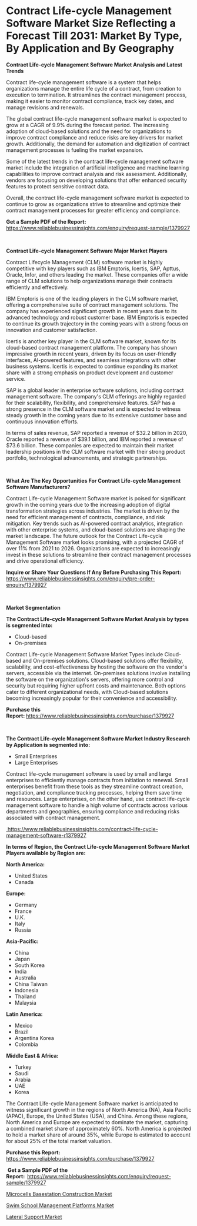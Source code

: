 <p><h1>Contract Life-cycle Management Software Market Size Reflecting a Forecast Till 2031: Market By Type, By Application and By Geography</h1></p><p><strong>Contract Life-cycle Management Software Market Analysis and Latest Trends</strong></p>
<p><p>Contract life-cycle management software is a system that helps organizations manage the entire life cycle of a contract, from creation to execution to termination. It streamlines the contract management process, making it easier to monitor contract compliance, track key dates, and manage revisions and renewals.</p><p>The global contract life-cycle management software market is expected to grow at a CAGR of 9.9% during the forecast period. The increasing adoption of cloud-based solutions and the need for organizations to improve contract compliance and reduce risks are key drivers for market growth. Additionally, the demand for automation and digitization of contract management processes is fueling the market expansion.</p><p>Some of the latest trends in the contract life-cycle management software market include the integration of artificial intelligence and machine learning capabilities to improve contract analysis and risk assessment. Additionally, vendors are focusing on developing solutions that offer enhanced security features to protect sensitive contract data.</p><p>Overall, the contract life-cycle management software market is expected to continue to grow as organizations strive to streamline and optimize their contract management processes for greater efficiency and compliance.</p></p>
<p><strong>Get a Sample PDF of the Report:&nbsp;</strong> <a href="https://www.reliablebusinessinsights.com/enquiry/request-sample/1379927">https://www.reliablebusinessinsights.com/enquiry/request-sample/1379927</a></p>
<p>&nbsp;</p>
<p><strong>Contract Life-cycle Management Software Major Market Players</strong></p>
<p><p>Contract Lifecycle Management (CLM) software market is highly competitive with key players such as IBM Emptoris, Icertis, SAP, Apttus, Oracle, Infor, and others leading the market. These companies offer a wide range of CLM solutions to help organizations manage their contracts efficiently and effectively.</p><p>IBM Emptoris is one of the leading players in the CLM software market, offering a comprehensive suite of contract management solutions. The company has experienced significant growth in recent years due to its advanced technology and robust customer base. IBM Emptoris is expected to continue its growth trajectory in the coming years with a strong focus on innovation and customer satisfaction.</p><p>Icertis is another key player in the CLM software market, known for its cloud-based contract management platform. The company has shown impressive growth in recent years, driven by its focus on user-friendly interfaces, AI-powered features, and seamless integrations with other business systems. Icertis is expected to continue expanding its market share with a strong emphasis on product development and customer service.</p><p>SAP is a global leader in enterprise software solutions, including contract management software. The company's CLM offerings are highly regarded for their scalability, flexibility, and comprehensive features. SAP has a strong presence in the CLM software market and is expected to witness steady growth in the coming years due to its extensive customer base and continuous innovation efforts.</p><p>In terms of sales revenue, SAP reported a revenue of $32.2 billion in 2020, Oracle reported a revenue of $39.1 billion, and IBM reported a revenue of $73.6 billion. These companies are expected to maintain their market leadership positions in the CLM software market with their strong product portfolio, technological advancements, and strategic partnerships.</p></p>
<p>&nbsp;</p>
<p><strong>What Are The Key Opportunities For Contract Life-cycle Management Software Manufacturers?</strong></p>
<p><p>Contract Life-cycle Management Software market is poised for significant growth in the coming years due to the increasing adoption of digital transformation strategies across industries. The market is driven by the need for efficient management of contracts, compliance, and risk mitigation. Key trends such as AI-powered contract analytics, integration with other enterprise systems, and cloud-based solutions are shaping the market landscape. The future outlook for the Contract Life-cycle Management Software market looks promising, with a projected CAGR of over 11% from 2021 to 2026. Organizations are expected to increasingly invest in these solutions to streamline their contract management processes and drive operational efficiency.</p></p>
<p><strong>Inquire or Share Your Questions If Any Before Purchasing This Report:</strong> <a href="https://www.reliablebusinessinsights.com/enquiry/pre-order-enquiry/1379927">https://www.reliablebusinessinsights.com/enquiry/pre-order-enquiry/1379927</a></p>
<p>&nbsp;</p>
<p><strong>Market Segmentation</strong></p>
<p><strong>The Contract Life-cycle Management Software Market Analysis by types is segmented into:</strong></p>
<p><ul><li>Cloud-based</li><li>On-premises</li></ul></p>
<p><p>Contract Life-cycle Management Software Market Types include Cloud-based and On-premises solutions. Cloud-based solutions offer flexibility, scalability, and cost-effectiveness by hosting the software on the vendor's servers, accessible via the internet. On-premises solutions involve installing the software on the organization's servers, offering more control and security but requiring higher upfront costs and maintenance. Both options cater to different organizational needs, with Cloud-based solutions becoming increasingly popular for their convenience and accessibility.</p></p>
<p><strong>Purchase this Report:&nbsp;</strong><a href="https://www.reliablebusinessinsights.com/purchase/1379927">https://www.reliablebusinessinsights.com/purchase/1379927</a></p>
<p>&nbsp;</p>
<p><strong>The Contract Life-cycle Management Software Market Industry Research by Application is segmented into:</strong></p>
<p><ul><li>Small Enterprises</li><li>Large Enterprises</li></ul></p>
<p><p>Contract life-cycle management software is used by small and large enterprises to efficiently manage contracts from initiation to renewal. Small enterprises benefit from these tools as they streamline contract creation, negotiation, and compliance tracking processes, helping them save time and resources. Large enterprises, on the other hand, use contract life-cycle management software to handle a high volume of contracts across various departments and geographies, ensuring compliance and reducing risks associated with contract management.</p></p>
<p><a href="https://www.reliablebusinessinsights.com/contract-life-cycle-management-software-r1379927">&nbsp;https://www.reliablebusinessinsights.com/contract-life-cycle-management-software-r1379927</a></p>
<p><strong>In terms of Region, the Contract Life-cycle Management Software Market Players available by Region are:</strong></p>
<p>
    <p> <strong> North America: </strong>
        <ul>
            <li>United States</li>
            <li>Canada</li>
        </ul>
        </p> 
    <p> <strong> Europe: </strong>
        <ul>
            <li>Germany</li>
            <li>France</li>
            <li>U.K.</li>
            <li>Italy</li>
            <li>Russia</li>
        </ul>
        </p> 
    <p> <strong> Asia-Pacific: </strong>
        <ul>
            <li>China</li>
            <li>Japan</li>
            <li>South Korea</li>
            <li>India</li>
            <li>Australia</li>
            <li>China Taiwan</li>
            <li>Indonesia</li>
            <li>Thailand</li>
            <li>Malaysia</li>
        </ul>
        </p> 
    <p> <strong> Latin America: </strong>
        <ul>
            <li>Mexico</li>
            <li>Brazil</li>
            <li>Argentina Korea</li>
            <li>Colombia</li>
        </ul>
        </p> 
    <p> <strong> Middle East & Africa: </strong>
        <ul>
            <li>Turkey</li>
            <li>Saudi</li>
            <li>Arabia</li>
            <li>UAE</li>
            <li>Korea</li>
        </ul>
    </p>
    </p>
<p><p>The Contract Life-cycle Management Software market is anticipated to witness significant growth in the regions of North America (NA), Asia Pacific (APAC), Europe, the United States (USA), and China. Among these regions, North America and Europe are expected to dominate the market, capturing a combined market share of approximately 60%. North America is projected to hold a market share of around 35%, while Europe is estimated to account for about 25% of the total market valuation.</p></p>
<p><strong>Purchase this Report: </strong><a href="https://www.reliablebusinessinsights.com/purchase/1379927">https://www.reliablebusinessinsights.com/purchase/1379927</a></p>
<p>&nbsp;<strong>Get a Sample PDF of the Report:&nbsp;&nbsp;</strong><a href="https://www.reliablebusinessinsights.com/enquiry/request-sample/1379927">https://www.reliablebusinessinsights.com/enquiry/request-sample/1379927</a></p>
<p><strong></strong></p>
<p><p><a href="https://github.com/luckyshygirl/Market-Research-Report-List-5/blob/main/microcells-basestation-construction-market.md">Microcells Basestation Construction Market</a></p><p><a href="https://github.com/markusgodoy/Market-Research-Report-List-4/blob/main/swim-school-management-platforms-market.md">Swim School Management Platforms Market</a></p><p><a href="https://view.publitas.com/reportprime-1/global-lateral-support-industry-types-applications-market-players-regional-growth-analysis-and-future-scenarios-2024-2031/">Lateral Support Market</a></p></p>